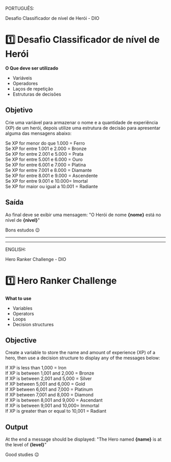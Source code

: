 PORTUGUÊS:

Desafio Classificador de nível de Herói - DIO

# 1️⃣ Desafio Classificador de nível de Herói

**O Que deve ser utilizado**

- Variáveis
- Operadores
- Laços de repetição
- Estruturas de decisões

## Objetivo
Crie uma variável para armazenar o nome e a quantidade de experiência (XP) de um herói, depois utilize uma estrutura de decisão para apresentar alguma das mensagens abaixo:

Se XP for menor do que 1.000 = Ferro </br>
Se XP for entre 1.001 e 2.000 = Bronze </br>
Se XP for entre 2.001 e 5.000 = Prata </br>
Se XP for entre 5.001 e 6.000 = Ouro </br>
Se XP for entre 6.001 e 7.000 = Platina </br>
Se XP for entre 7.001 e 8.000 = Diamante </br>
Se XP for entre 8.001 e 9.000 = Ascendente </br>
Se XP for entre 9.001 e 10.000= Imortal </br>
Se XP for maior ou igual a 10.001 = Radiante </br>

## Saída
Ao final deve se exibir uma mensagem: "O Herói de nome **{nome}** está no nível de **{nivel}**"

Bons estudos 😉

---
---

ENGLISH:

Hero Ranker Challenge - DIO

# 1️⃣ Hero Ranker Challenge
**What to use**

- Variables
- Operators
- Loops
- Decision structures

## Objective
Create a variable to store the name and amount of experience (XP) of a hero, then use a decision structure to display any of the messages below:

If XP is less than 1,000 = Iron </br>
If XP is between 1,001 and 2,000 = Bronze </br>
If XP is between 2,001 and 5,000 = Silver </br>
If XP between 5,001 and 6,000 = Gold </br>
If XP between 6,001 and 7,000 = Platinum </br>
If XP between 7,001 and 8,000 = Diamond </br>
If XP is between 8,001 and 9,000 = Ascendant </br>
If XP is between 9,001 and 10,000= Immortal </br>
If XP is greater than or equal to 10,001 = Radiant </br>

## Output
At the end a message should be displayed: "The Hero named **{name}** is at the level of **{level}**"

Good studies 😉
